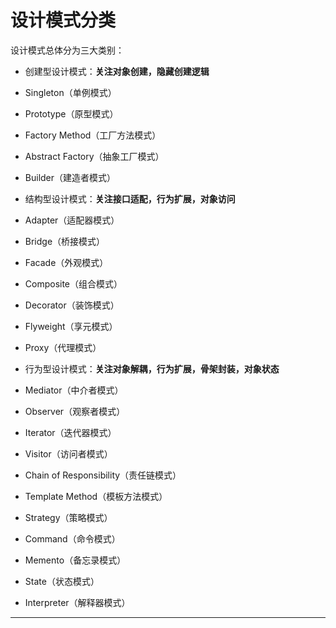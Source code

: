 # 设计模式分类

设计模式总体分为三大类别：

-   创建型设计模式：**关注对象创建，隐藏创建逻辑**

-   Singleton（单例模式）
-   Prototype（原型模式）
-   Factory Method（工厂方法模式）
-   Abstract Factory（抽象工厂模式）
-   Builder（建造者模式）

-   结构型设计模式：**关注接口适配，行为扩展，对象访问**

-   Adapter（适配器模式）
-   Bridge（桥接模式）
-   Facade（外观模式）
-   Composite（组合模式）
-   Decorator（装饰模式）
-   Flyweight（享元模式）
-   Proxy（代理模式）

-   行为型设计模式：**关注对象解耦，行为扩展，骨架封装，对象状态**

-   Mediator（中介者模式）
-   Observer（观察者模式）
-   Iterator（迭代器模式）
-   Visitor（访问者模式）
-   Chain of Responsibility（责任链模式）
-   Template Method（模板方法模式）
-   Strategy（策略模式）
-   Command（命令模式）
-   Memento（备忘录模式）
-   State（状态模式）
-   Interpreter（解释器模式）

---